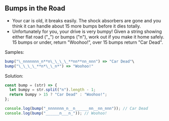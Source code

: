 ## Bumps in the Road

- Your car is old, it breaks easily. The shock absorbers are gone and you think it can handle about 15 more bumps before it dies totally.
- Unfortunately for you, your drive is very bumpy! Given a string showing either flat road ("\_") or bumps ("n"), work out if you make it home safely. 15 bumps or under, return "Woohoo!", over 15 bumps return "Car Dead".

Samples:
```js
bump("\_nnnnnnn_n**n\_\_\_\_**nn**nn_nnn") => "Car Dead"\
bump("\_\_\_\_**n*\_\_n*") => "Woohoo!"
```
Solution:
```js
const bump = (str) => {
  let bumpy = str.split("n").length - 1;
  return bumpy > 15 ? "Car Dead" : "Woohoo!";
};

console.log(bump("_nnnnnnn_n__n______nn__nn_nnn")); // Car Dead
console.log(bump("______n___n_")); // Woohoo!
```
